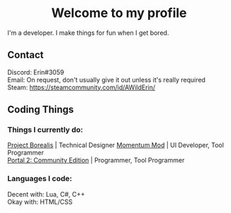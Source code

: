 <h1 align="center">Welcome to my profile</h1>

I'm a developer. I make things for fun when I get bored.

## Contact
Discord: Erin#3059 <br>
Email: On request, don't usually give it out unless it's really required <br>
Steam: https://steamcommunity.com/id/AWildErin/ <br>

## Coding Things

### Things I currently do:
[Project Borealis](https://projectborealis.com/) | Technical Designer
[Momentum Mod](https://momentum-mod.org/) | UI Developer, Tool Programmer <br>
[Portal 2: Community Edition](https://portal2communityedition.com/) | Programmer, Tool Programmer <br>

### Languages I code:
Decent with: Lua, C#, C++ <br>
Okay with: HTML/CSS <br>
